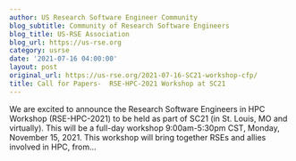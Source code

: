 ```yaml
---
author: US Research Software Engineer Community
blog_subtitle: Community of Research Software Engineers
blog_title: US-RSE Association
blog_url: https://us-rse.org
category: usrse
date: '2021-07-16 04:00:00'
layout: post
original_url: https://us-rse.org/2021-07-16-SC21-workshop-cfp/
title: Call for Papers-  RSE-HPC-2021 Workshop at SC21
---
```


We are excited to announce the Research Software Engineers in HPC Workshop (RSE-HPC-2021) to be held as part of SC21 (in St. Louis, MO and virtually). This will be a full-day workshop 9:00am-5:30pm CST, Monday, November 15, 2021. This workshop will bring together RSEs and allies involved in HPC, from...